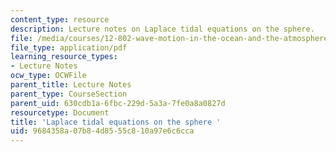 ```yaml
---
content_type: resource
description: Lecture notes on Laplace tidal equations on the sphere.
file: /media/courses/12-802-wave-motion-in-the-ocean-and-the-atmosphere-spring-2008/9684358a07b84d8555c810a97e6c6cca_MIT12_802S08_lec11.pdf
file_type: application/pdf
learning_resource_types:
- Lecture Notes
ocw_type: OCWFile
parent_title: Lecture Notes
parent_type: CourseSection
parent_uid: 630cdb1a-6fbc-229d-5a3a-7fe0a8a0827d
resourcetype: Document
title: 'Laplace tidal equations on the sphere '
uid: 9684358a-07b8-4d85-55c8-10a97e6c6cca
---
```

